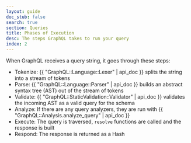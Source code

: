 ```yaml
---
layout: guide
doc_stub: false
search: true
section: Queries
title: Phases of Execution
desc: The steps GraphQL takes to run your query
index: 2
---
```


When GraphQL receives a query string, it goes through these steps:

- Tokenize: {{ "GraphQL::Language::Lexer" | api_doc }} splits the string into a stream of tokens
- Parse: {{ "GraphQL::Language::Parser" | api_doc }} builds an abstract syntax tree (AST) out of the stream of tokens
- Validate: {{ "GraphQL::StaticValidation::Validator" | api_doc }} validates the incoming AST as a valid query for the schema
- Analyze: If there are any query analyzers, they are run with {{ "GraphQL::Analysis.analyze_query" | api_doc }}
- Execute: The query is traversed, `resolve` functions are called and the response is built
- Respond: The response is returned as a Hash
